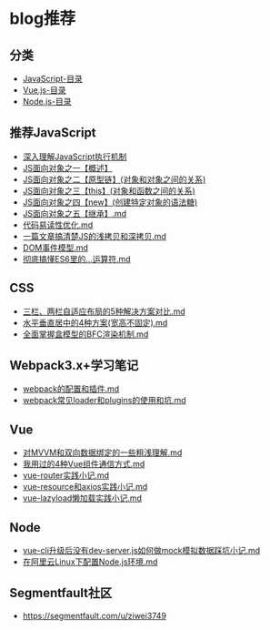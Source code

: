 # blog推荐

## 分类
- [JavaScript-目录](JavaScript/directory.md)
- [Vue.js-目录](vue/directory.md)
- [Node.js-目录](node/directory.md)

## 推荐JavaScript

- [深入理解JavaScript执行机制](JavaScript/深入理解JS执行机制.md)
- [JS面向对象之一【概述】](JavaScript/JS面向对象之一【概述】.md)
- [JS面向对象之二【原型链】(对象和对象之间的关系)](JavaScript/JS面向对象之二【原型链】(对象和对象之间的关系).md)
- [JS面向对象之三【this】(对象和函数之间的关系)](JavaScript/JS面向对象之三【this】(对象和函数之间的关系).md)
- [JS面向对象之四【new】(创建特定对象的语法糖)](JavaScript/JS面向对象之四【new】(创建特定对象的语法糖).md)
- [JS面向对象之五【继承】.md](JavaScript/JS面向对象之五【继承】.md)
- [代码易读性优化.md](JavaScript/代码优化.md)
- [一篇文章搞清楚JS的浅拷贝和深拷贝.md](JavaScript/一篇文章彻底搞清JS的浅拷贝and深拷贝.md)
- [DOM事件模型.md](JavaScript/DOM事件模型.md)
- [彻底搞懂ES6里的...运算符.md](JavaScript/彻底搞懂ES6里的...运算符.md)


## CSS

- [三栏、两栏自适应布局的5种解决方案对比.md](CSS/页面布局.md)
- [水平垂直居中的4种方案(宽高不固定).md](CSS/水平垂直居中的4种方案(宽高不固定).md)
- [全面掌握盒模型的BFC渲染机制.md](CSS/全面掌握盒模型的BFC渲染机制.md)

## Webpack3.x+学习笔记

- [webpack的配置和插件.md](webpack/webpack的配置和插件.md)
- [webpack常见loader和plugins的使用和坑.md](webpack/webpack常见loader和plugins使用和坑.md)

## Vue

- [对MVVM和双向数据绑定的一些粗浅理解.md](vue/对MVVM和双向数据绑定的一些粗浅理解.md)
- [我用过的4种Vue组件通信方式.md](vue/我用过的4种Vue组件通信方式.md)
- [vue-router实践小记.md](vue/vue-router实践记录.md)
- [vue-resource和axios实践小记.md](vue/vue-resource实践记录.md)
- [vue-lazyload懒加载实践小记.md](vue/vue-lazyload懒加载实践小记.md)

## Node

- [vue-cli升级后没有dev-server.js如何做mock模拟数据踩坑小记.md](node/vue-cli升级后没有dev-server.js如何做mock模拟数据踩坑记录.md)
- [在阿里云Linux下配置Node.js环境.md](node/在阿里云Linux下配置Node.js环境.md)

## Segmentfault社区 

- https://segmentfault.com/u/ziwei3749




